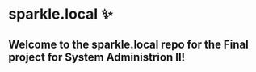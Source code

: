 # sparkle.local ✨
## Welcome to the sparkle.local repo for the Final project for System Administrion II!
